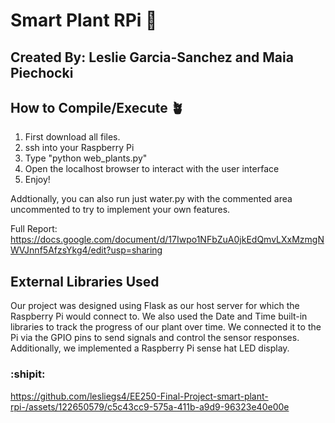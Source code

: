 ﻿# Smart Plant RPi :seedling:

## Created By: Leslie Garcia-Sanchez and Maia Piechocki

## How to Compile/Execute :potted_plant:
1. First download all files.
2. ssh into your Raspberry Pi
3. Type "python web_plants.py"
4. Open the localhost browser to interact with the user interface
5. Enjoy!

Addtionally, you can also run just water.py with the commented area uncommented to try to implement your own features.

Full Report: https://docs.google.com/document/d/17Iwpo1NFbZuA0jkEdQmvLXxMzmgNWVJnnf5AfzsYkg4/edit?usp=sharing

## External Libraries Used
Our project was designed using Flask as our host server for which the Raspberry Pi would connect to. We also used the Date and Time built-in libraries to track the progress of our plant over time. We connected it to the Pi via the GPIO pins to send signals and control the sensor responses. Additionally, we implemented a Raspberry Pi sense hat LED display.

### :shipit:


https://github.com/lesliegs4/EE250-Final-Project-smart-plant-rpi-/assets/122650579/c5c43cc9-575a-411b-a9d9-96323e40e00e


